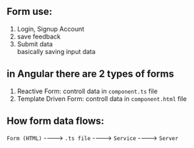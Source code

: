 ## Form use:  
1. Login, Signup Account  
2. save feedback  
3. Submit data  
basically saving input data  

## in Angular there are 2 types of forms  
1. Reactive Form: controll data in `component.ts` file    
2. Template Driven Form: controll data in `component.html` file  


## How form data flows:   
`Form (HTML)` ----> `.ts file` ----> `Service` ----> `Server`  